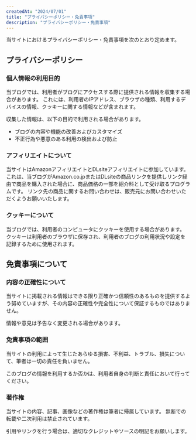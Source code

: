 ```yaml
---
createdAt: "2024/07/01"
title: "プライバシーポリシー・免責事項"
description: "プライバシーポリシー・免責事項"
---
```


当サイトにおけるプライバシーポリシー・免責事項を次のとおり定めます。

## プライバシーポリシー

### 個人情報の利用目的

当ブログでは、利用者がブログにアクセスする際に提供される情報を収集する場合があります。
これには、利用者のIPアドレス、ブラウザの種類、利用するデバイスの情報、クッキーに関する情報などが含まれます。

収集した情報は、以下の目的で利用される場合があります。

- ブログの内容や機能の改善およびカスタマイズ
- 不正行為や悪意のある利用の検出および防止

### アフィリエイトについて

当サイトはAmazonアフィリエイトとDLsiteアフィリエイトに参加しています。
これは、当ブログがAmazon.co.jpまたはDLsiteの商品リンクを提供しリンク経由で商品を購入された場合に、商品価格の一部を紹介料として受け取るプログラムです。
リンク先の商品に関するお問い合わせは、販売元にお問い合わせいただくようお願いいたします。

### クッキーについて

当ブログでは、利用者のコンピュータにクッキーを使用する場合があります。
クッキーは利用者のブラウザに保存され、利用者のブログの利用状況や設定を記録するために使用されます。

## 免責事項について

### 内容の正確性について

当サイトに掲載される情報はできる限り正確かつ信頼性のあるものを提供するよう努めていますが、その内容の正確性や完全性について保証するものではありません。

情報や意見は予告なく変更される場合があります。

### 免責事項の範囲

当サイトの利用によって生じたあらゆる損害、不利益、トラブル、損失について、筆者は一切の責任を負いません。

このブログの情報を利用するか否かは、利用者自身の判断と責任において行ってください。

### 著作権

当サイトの内容、記事、画像などの著作権は筆者に帰属しています。
無断での転載や二次利用は禁止されています。

引用やリンクを行う場合は、適切なクレジットやソースの明記をお願いします。
